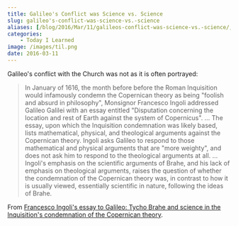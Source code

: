```yaml
---
title: Galileo's Conflict was Science vs. Science
slug: galileo's-conflict-was-science-vs.-science
aliases: [/blog/2016/Mar/11/galileos-conflict-was-science-vs.-science/, /blog/2016/Mar/11/galileos-conflict-was-science-vs-science/]
categories:
    - Today I Learned
image: /images/til.png
date: 2016-03-11
---
```


Galileo's conflict with the Church was not as it is often portrayed:

> In January of 1616, the month before before the Roman Inquisition would infamously condemn the Copernican theory as being "foolish and absurd in philosophy", Monsignor Francesco Ingoli addressed Galileo Galilei with an essay entitled "Disputation concerning the location and rest of Earth against the system of Copernicus". ... The essay, upon which the Inquisition condemnation was likely based, lists mathematical, physical, and theological arguments against the Copernican theory. Ingoli asks Galileo to respond to those mathematical and physical arguments that are "more weighty", and does not ask him to respond to the theological arguments at all. ... Ingoli's emphasis on the scientific arguments of Brahe, and his lack of emphasis on theological arguments, raises the question of whether the condemnation of the Copernican theory was, in contrast to how it is usually viewed, essentially scientific in nature, following the ideas of Brahe.

From [Francesco Ingoli's essay to Galileo: Tycho Brahe and science in the Inquisition's condemnation of the Copernican theory](http://arxiv.org/abs/1211.4244).